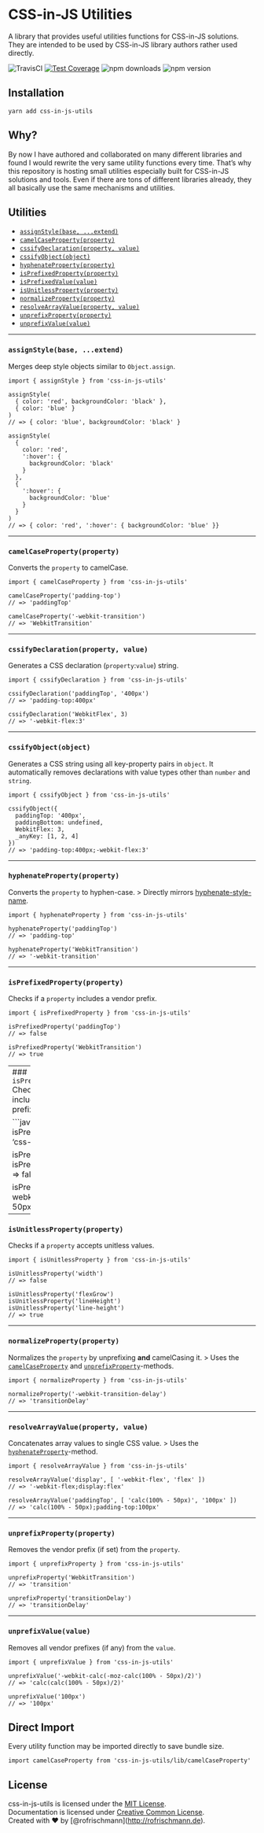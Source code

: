 CSS-in-JS Utilities
===================

A library that provides useful utilities functions for CSS-in-JS solutions.  
They are intended to be used by CSS-in-JS library authors rather used directly.  

![TravisCI](https://travis-ci.org/rofrischmann/css-in-js-utils.svg?branch=master) [![Test Coverage](https://codeclimate.com/github/rofrischmann/css-in-js-utils/badges/coverage.svg)](https://codeclimate.com/github/rofrischmann/css-in-js-utils/coverage) ![npm downloads](https://img.shields.io/npm/dm/css-in-js-utils.svg) ![npm version](https://badge.fury.io/js/css-in-js-utils.svg)

Installation
------------

    yarn add css-in-js-utils

Why?
----

By now I have authored and collaborated on many different libraries and found I would rewrite the very same utility functions every time. That’s why this repository is hosting small utilities especially built for CSS-in-JS solutions and tools. Even if there are tons of different libraries already, they all basically use the same mechanisms and utilities.

Utilities
---------

-   [`assignStyle(base, ...extend)`](#assignstylebase-extend)
-   [`camelCaseProperty(property)`](#camelcasepropertyproperty)
-   [`cssifyDeclaration(property, value)`](#cssifydeclarationproperty-value)
-   [`cssifyObject(object)`](#cssifyobjectobject)
-   [`hyphenateProperty(property)`](#hyphenatepropertyproperty)
-   [`isPrefixedProperty(property)`](#isprefixedpropertyproperty)
-   [`isPrefixedValue(value)`](#isprefixedvaluevalue)
-   [`isUnitlessProperty(property)`](#isunitlesspropertyproperty)
-   [`normalizeProperty(property)`](#normalizepropertyproperty)
-   [`resolveArrayValue(property, value)`](#resolvearrayvalueproperty-value)
-   [`unprefixProperty(property)`](#unprefixpropertyproperty)
-   [`unprefixValue(value)`](#unprefixvaluevalue)

------------------------------------------------------------------------

### `assignStyle(base, ...extend)`

Merges deep style objects similar to `Object.assign`.

    import { assignStyle } from 'css-in-js-utils'

    assignStyle(
      { color: 'red', backgroundColor: 'black' },
      { color: 'blue' }
    )
    // => { color: 'blue', backgroundColor: 'black' }

    assignStyle(
      {
        color: 'red',
        ':hover': {
          backgroundColor: 'black'
        }
      },
      { 
        ':hover': {
          backgroundColor: 'blue'
        }
      }
    )
    // => { color: 'red', ':hover': { backgroundColor: 'blue' }}

------------------------------------------------------------------------

### `camelCaseProperty(property)`

Converts the `property` to camelCase.

    import { camelCaseProperty } from 'css-in-js-utils'

    camelCaseProperty('padding-top')
    // => 'paddingTop'

    camelCaseProperty('-webkit-transition')
    // => 'WebkitTransition'

------------------------------------------------------------------------

### `cssifyDeclaration(property, value)`

Generates a CSS declaration (`property`:`value`) string.

    import { cssifyDeclaration } from 'css-in-js-utils'

    cssifyDeclaration('paddingTop', '400px')
    // => 'padding-top:400px'

    cssifyDeclaration('WebkitFlex', 3)
    // => '-webkit-flex:3'

------------------------------------------------------------------------

### `cssifyObject(object)`

Generates a CSS string using all key-property pairs in `object`. It automatically removes declarations with value types other than `number` and `string`.

    import { cssifyObject } from 'css-in-js-utils'

    cssifyObject({
      paddingTop: '400px',
      paddingBottom: undefined,
      WebkitFlex: 3,
      _anyKey: [1, 2, 4]
    })
    // => 'padding-top:400px;-webkit-flex:3'

------------------------------------------------------------------------

### `hyphenateProperty(property)`

Converts the `property` to hyphen-case. &gt; Directly mirrors [hyphenate-style-name](https://github.com/rexxars/hyphenate-style-name).

    import { hyphenateProperty } from 'css-in-js-utils'

    hyphenateProperty('paddingTop')
    // => 'padding-top'

    hyphenateProperty('WebkitTransition')
    // => '-webkit-transition'

------------------------------------------------------------------------

### `isPrefixedProperty(property)`

Checks if a `property` includes a vendor prefix.

    import { isPrefixedProperty } from 'css-in-js-utils'

    isPrefixedProperty('paddingTop')
    // => false

    isPrefixedProperty('WebkitTransition')
    // => true

<table style="width:9%;"><colgroup><col style="width: 9%" /></colgroup><tbody><tr class="odd"><td>### <code>isPrefixedValue(value)</code> Checks if a <code>value</code> includes vendor prefixes.</td></tr><tr class="even"><td>```javascript import { isPrefixedValue } from ‘css-in-js-utils’</td></tr><tr class="odd"><td>isPrefixedValue(‘200px’) isPrefixedValue(200) // =&gt; false</td></tr><tr class="even"><td>isPrefixedValue(‘-webkit-calc(100% - 50px)’) // =&gt; true ```</td></tr></tbody></table>

### `isUnitlessProperty(property)`

Checks if a `property` accepts unitless values.

    import { isUnitlessProperty } from 'css-in-js-utils'

    isUnitlessProperty('width')
    // => false

    isUnitlessProperty('flexGrow')
    isUnitlessProperty('lineHeight')
    isUnitlessProperty('line-height')
    // => true

------------------------------------------------------------------------

### `normalizeProperty(property)`

Normalizes the `property` by unprefixing **and** camelCasing it. &gt; Uses the [`camelCaseProperty`](#camelcasepropertyproperty) and [`unprefixProperty`](#unprefixpropertyproperty)-methods.

    import { normalizeProperty } from 'css-in-js-utils'

    normalizeProperty('-webkit-transition-delay')
    // => 'transitionDelay'

------------------------------------------------------------------------

### `resolveArrayValue(property, value)`

Concatenates array values to single CSS value. &gt; Uses the [`hyphenateProperty`](#hyphenatepropertyproperty)-method.

    import { resolveArrayValue } from 'css-in-js-utils'

    resolveArrayValue('display', [ '-webkit-flex', 'flex' ])
    // => '-webkit-flex;display:flex'

    resolveArrayValue('paddingTop', [ 'calc(100% - 50px)', '100px' ])
    // => 'calc(100% - 50px);padding-top:100px'

------------------------------------------------------------------------

### `unprefixProperty(property)`

Removes the vendor prefix (if set) from the `property`.

    import { unprefixProperty } from 'css-in-js-utils'

    unprefixProperty('WebkitTransition')
    // => 'transition'

    unprefixProperty('transitionDelay')
    // => 'transitionDelay'

------------------------------------------------------------------------

### `unprefixValue(value)`

Removes all vendor prefixes (if any) from the `value`.

    import { unprefixValue } from 'css-in-js-utils'

    unprefixValue('-webkit-calc(-moz-calc(100% - 50px)/2)')
    // => 'calc(calc(100% - 50px)/2)'

    unprefixValue('100px')
    // => '100px'

Direct Import
-------------

Every utility function may be imported directly to save bundle size.

    import camelCaseProperty from 'css-in-js-utils/lib/camelCaseProperty'

License
-------

css-in-js-utils is licensed under the [MIT License](http://opensource.org/licenses/MIT).  
Documentation is licensed under [Creative Common License](http://creativecommons.org/licenses/by/4.0/).  
Created with ♥ by <span class="citation" data-cites="rofrischmann">\[@rofrischmann\]</span>(http://rofrischmann.de).
